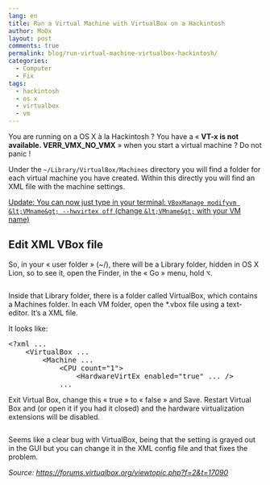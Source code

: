 ```yaml
---
lang: en
title: Run a Virtual Machine with VirtualBox on a Hackintosh
author: MoOx
layout: post
comments: true
permalink: blog/run-virtual-machine-virtualbox-hackintosh/
categories:
  - Computer
  - Fix
tags:
  - hackintosh
  - os x
  - virtualbox
  - vm
---
```

You are running on a OS X à la Hackintosh ? You have a « **VT-x is not available. VERR\_VMX\_NO_VMX** » when you start a virtual machine ? Do not panic !

Under the `~/Library/VirtualBox/Machines` directory you will find a folder for each virtual machine you have created. Within this directly you will find an XML file with the machine settings.  


<ins datetime="2012-02-22T16:58:23+00:00">Update: You can now just type in your terminal: `VBoxManage modifyvm &lt;VMname&gt; --hwvirtex off` (change `&lt;VMname&gt;` with your VM name)</ins>

## Edit XML VBox file

So, in your « user folder » (~/), there will be a Library folder, hidden in OS X Lion, so to see it, open the Finder, in the « Go » menu, hold <kbd>⌥</kbd>.

<figure class="flex-media--unknown">
  <a href="{{ site.happyplan.baseUrls.media }}/2011/10/Open-Library-folder-wtih-Finder.png">
    <img class="flex-media__item" title="Open Library folder with Finder" src="{{ site.happyplan.baseUrls.media }}/2011/10/Open-Library-folder-wtih-Finder.png" alt="" /></a>
</figure>

Inside that Library folder, there is a folder called VirtualBox, which contains a Machines folder. In each VM folder, open the *.vbox file using a text-editor. It’s a XML file.

It looks like:

<pre class="code blocks">&lt;?xml ...
    &lt;VirtualBox ...
        &lt;Machine ...
            &lt;CPU count="1"&gt;
                &lt;HardwareVirtEx enabled="true" ... /&gt;
            ...</pre>

Exit Virtual Box, change this « true » to « false » and Save. Restart Virtual Box and (or open it if you had it closed) and the hardware virtualization extensions will be disabled.

<figure class="flex-media--unknown">
  <a href="{{ site.happyplan.baseUrls.media }}/2011/10/Edit-Virtualbox-xml-file.png">
    <img class="flex-media__item" title="Edit Virtualbox xml file" src="{{ site.happyplan.baseUrls.media }}/2011/10/Edit-Virtualbox-xml-file.png" alt="" />
  </a>
</figure>

Seems like a clear bug with VirtualBox, being that the setting is grayed out in the GUI but you can change it in the XML config file and that fixes the problem.

*Source: <https://forums.virtualbox.org/viewtopic.php?f=2&t=17090>*
